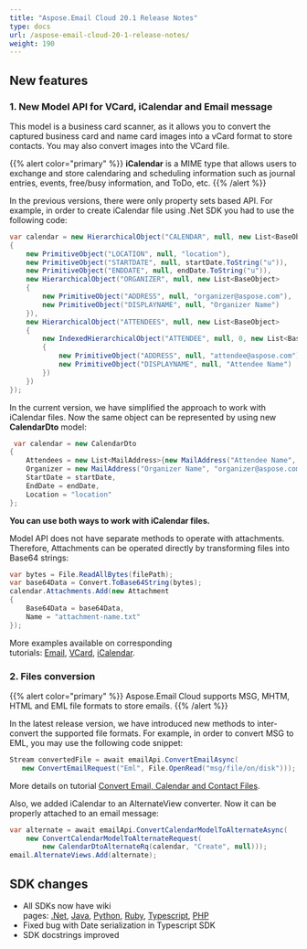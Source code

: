 ```yaml
---
title: "Aspose.Email Cloud 20.1 Release Notes"
type: docs
url: /aspose-email-cloud-20-1-release-notes/
weight: 190
---
```


## **New features**
### **1. New Model API for VCard, iCalendar and Email message**
This model is a business card scanner, as it allows you to convert the captured business card and name card images into a vCard format to store contacts. You may also convert images into the VCard file.

{{% alert color="primary" %}} **iCalendar** is a MIME type that allows users to exchange and store calendaring and scheduling information such as journal entries, events, free/busy information, and ToDo, etc. {{% /alert %}} 

In the previous versions, there were only property sets based API. For example, in order to create iCalendar file using .Net SDK you had to use the following code:

```csharp
var calendar = new HierarchicalObject("CALENDAR", null, new List<BaseObject>
{
    new PrimitiveObject("LOCATION", null, "location"),
    new PrimitiveObject("STARTDATE", null, startDate.ToString("u")),
    new PrimitiveObject("ENDDATE", null, endDate.ToString("u")),
    new HierarchicalObject("ORGANIZER", null, new List<BaseObject>
    {
        new PrimitiveObject("ADDRESS", null, "organizer@aspose.com"),
        new PrimitiveObject("DISPLAYNAME", null, "Organizer Name")
    }),
    new HierarchicalObject("ATTENDEES", null, new List<BaseObject>
    {
        new IndexedHierarchicalObject("ATTENDEE", null, 0, new List<BaseObject>
        {
            new PrimitiveObject("ADDRESS", null, "attendee@aspose.com"),
            new PrimitiveObject("DISPLAYNAME", null, "Attendee Name")
        })
    })
});
```

In the current version, we have simplified the approach to work with iCalendar files. Now the same object can be represented by using new **CalendarDto** model: 

```csharp
 var calendar = new CalendarDto
{
    Attendees = new List<MailAddress>{new MailAddress("Attendee Name", "attendee@aspose.com", null)},
    Organizer = new MailAddress("Organizer Name", "organizer@aspose.com", null),
    StartDate = startDate,
    EndDate = endDate,
    Location = "location"
};
```

**You can use both ways to work with iCalendar files.** 

Model API does not have separate methods to operate with attachments. Therefore, Attachments can be operated directly by transforming files into Base64 strings:

```csharp
var bytes = File.ReadAllBytes(filePath);
var base64Data = Convert.ToBase64String(bytes);
calendar.Attachments.Add(new Attachment
{
    Base64Data = base64Data,
    Name = "attachment-name.txt"
});
```

More examples available on corresponding tutorials: [Email](/email/email-message-files/), [VCard](/email/quick-start-with-vcard-api/), [iCalendar](/email/quick-start-with-icalendar-api/).
### **2. Files conversion**
{{% alert color="primary" %}} Aspose.Email Cloud supports MSG, MHTM, HTML and EML file formats to store emails. {{% /alert %}} 

In the latest release version, we have introduced new methods to inter-convert the supported file formats. For example, in order to convert MSG to EML, you may use the following code snippet:

```csharp
Stream convertedFile = await emailApi.ConvertEmailAsync(
   new ConvertEmailRequest("Eml", File.OpenRead("msg/file/on/disk")));
```

More details on tutorial [Convert Email, Calendar and Contact Files](/email/convert-email-calendar-and-contact-files/).

Also, we added iCalendar to an AlternateView converter. Now it can be properly attached to an email message:

```csharp
var alternate = await emailApi.ConvertCalendarModelToAlternateAsync(
    new ConvertCalendarModelToAlternateRequest(
        new CalendarDtoAlternateRq(calendar, "Create", null)));
email.AlternateViews.Add(alternate); 
```
## **SDK changes**
- All SDKs now have wiki pages: [.Net](https://github.com/aspose-email-cloud/aspose-email-cloud-dotnet/wiki), [Java](https://github.com/aspose-email-cloud/aspose-email-cloud-java/wiki), [Python](https://github.com/aspose-email-cloud/aspose-email-cloud-python/wiki), [Ruby](https://github.com/aspose-email-cloud/aspose-email-cloud-ruby/wiki), [Typescript](https://github.com/aspose-email-cloud/aspose-email-cloud-node/wiki), [PHP](https://github.com/aspose-email-cloud/aspose-email-cloud-php/wiki)
- Fixed bug with Date serialization in Typescript SDK
- SDK docstrings improved
